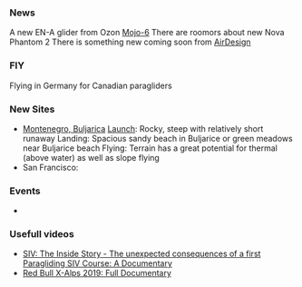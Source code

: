 
### News
A new EN-A glider from Ozon [Mojo-6](https://www.flyozone.com/paragliders/products/gliders/mojo-6)
There are roomors about new Nova Phantom 2
There is something new coming soon from [AirDesign](https://ad-gliders.com/?lang=en)

### FIY
Flying in Germany for Canadian paragliders


### New Sites
- [Montenegro, Buljarica](https://paraglidingmontenegro.com/index.php/take-off/buljarica)
[Launch](https://goo.gl/maps/S3cmTKjNAeFTbw6A7): Rocky, steep with relatively short runaway
Landing: Spacious sandy beach in Buljarice or green meadows near Buljarice beach
Flying: Terrain has a great potential for thermal (above water) as well as slope flying
- San Francisco: 

### Events
- 

### Usefull videos
- [SIV: The Inside Story - The unexpected consequences of a first Paragliding SIV Course: A Documentary](https://www.youtube.com/watch?v=eMripq8SkOE)
- [Red Bull X-Alps 2019: Full Documentary](https://www.youtube.com/watch?v=XOrxbOZdVDE)
